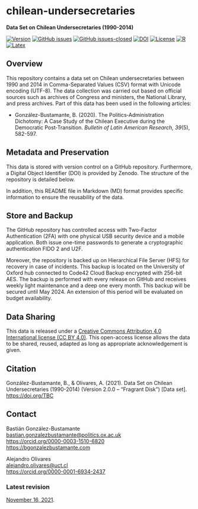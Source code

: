 # chilean-undersecretaries
**Data Set on Chilean Undersecretaries (1990-2014)**

[![Version](https://img.shields.io/badge/version-v1.2.0-blue.svg)](https://github.com/bgonzalezbustamante/chilean-undersecretaries/blob/master/CHANGELOG.md) [![GitHub issues](https://img.shields.io/github/issues/bgonzalezbustamante/chilean-undersecretaries.svg)](https://github.com/bgonzalezbustamante/chilean-undersecretaries/issues/) [![GitHub issues-closed](https://img.shields.io/github/issues-closed/bgonzalezbustamante/chilean-undersecretaries.svg)](https://github.com/bgonzalezbustamante/chilean-undersecretaries/issues?q=is%3Aissue+is%3Aclosed) [![DOI](https://img.shields.io/badge/DOI-TBC-blue)](https://github.com/bgonzalezbustamante/chilean-undersecretaries/blob/master/CHANGELOG.md) [![License](https://img.shields.io/badge/license-CC--BY--4.0-black)](https://github.com/bgonzalezbustamante/chilean-undersecretaries/blob/master/LICENSE.md) [![R](https://img.shields.io/badge/made%20with-R%20v4.1.0-1f425f.svg)](https://cran.r-project.org/) [![Latex](https://img.shields.io/badge/made%20with-LaTeX-1f425f.svg)](https://www.latex-project.org/)

## Overview

This repository contains a data set on Chilean undersecretaries between 1990 and 2014 in Comma-Separated Values (CSV) format with Unicode encoding (UTF-8). The data collection was carried out based on official sources such as archives of Congress and ministers, the National Library, and press archives. Part of this data has been used in the following articles:

- González-Bustamante, B. (2020). The Politics‐Administration Dichotomy: A Case Study of the Chilean Executive during the Democratic Post‐Transition. *Bulletin of Latin American Research, 39*(5), 582-597.

## Metadata and Preservation

This data is stored with version control on a GitHub repository. Furthermore, a Digital Object Identifier (DOI) is provided by Zenodo. The structure of the repository is detailed below.

In addition, this README file in Markdown (MD) format provides specific information to ensure the reusability of the data.

## Store and Backup

The GitHub repository has controlled access with Two-Factor Authentication (2FA) with one physical USB security device and a mobile application. Both issue one-time passwords to generate a cryptographic authentication FIDO 2 and U2F.

Moreover, the repository is backed up on Hierarchical File Server (HFS) for recovery in case of incidents. This backup is located on the University of Oxford hub connected to Code42 Cloud Backup encrypted with 256-bit AES. The backup is performed with every release on GitHub and receives weekly light maintenance and a deep one every month. This backup will be secured until May 2024. An extension of this period will be evaluated on budget availability.

## Data Sharing

This data is released under a [Creative Commons Attribution 4.0 International license (CC BY 4.0)](LICENSE.md). This open-access license allows the data to be shared, reused, adapted as long as appropriate acknowledgement is given.

## Citation

González-Bustamante, B., & Olivares, A. (2021). Data Set on Chilean Undersecretaries (1990-2014) (Version 2.0.0 – “Fragrant Disk”) [Data set]. https://doi.org/TBC

## Contact

Bastián González-Bustamante \
bastian.gonzalezbustamante@politics.ox.ac.uk \
https://orcid.org/0000-0003-1510-6820 \
https://bgonzalezbustamante.com 

Alejandro Olivares \
alejandro.olivares@uct.cl \
https://orcid.org/0000-0001-6934-2437 

### Latest revision

[November 16, 2021](CHANGELOG.md).
